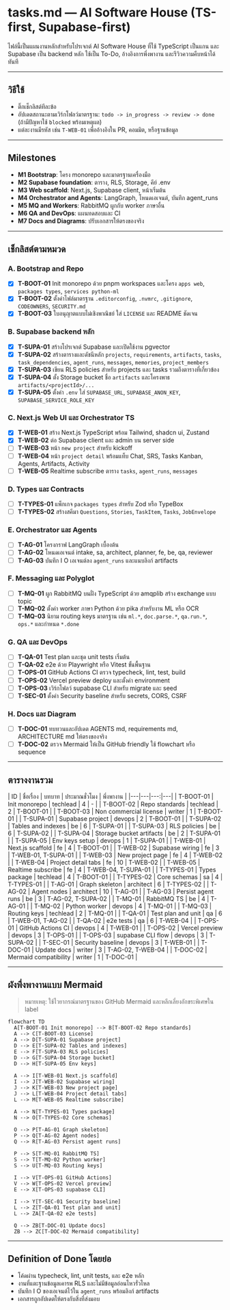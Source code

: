 # tasks.md — AI Software House (TS-first, Supabase-first)

ไฟล์นี้เป็นแผนงานหลักสำหรับโปรเจกต์ AI Software House ที่ใช้ TypeScript เป็นแกน และ
Supabase เป็น backend หลัก ใช้เป็น To-Do, อ้างอิงการพึ่งพางาน และรีวิวความคืบหน้าได้ทันที

---

## วิธีใช้

- ติ๊กเช็กลิสต์ทีละข้อ
- อัปเดตสถานะตามเวิร์กโฟลว์มาตรฐาน: `todo -> in_progress -> review -> done`
  (ถ้ามีปัญหาใช้ `blocked` พร้อมเหตุผล)
- แต่ละงานมีรหัส เช่น `T-WEB-01` เพื่ออ้างอิงใน PR, คอมมิต, หรือฐานข้อมูล

---

## Milestones

- **M1 Bootstrap**: โครง monorepo และมาตรฐานเครื่องมือ
- **M2 Supabase foundation**: ตาราง, RLS, Storage, คีย์ .env
- **M3 Web scaffold**: Next.js, Supabase client, หน้าเริ่มต้น
- **M4 Orchestrator and Agents**: LangGraph, โหนดเอเจนต์, บันทึก agent_runs
- **M5 MQ and Workers**: RabbitMQ ผูกกับ worker ภาษาอื่น
- **M6 QA and DevOps**: แผนทดสอบและ CI
- **M7 Docs and Diagrams**: ปรับเอกสารให้ตรงของจริง

---

## เช็กลิสต์ตามหมวด

### A. Bootstrap and Repo

- [x] **T-BOOT-01** Init monorepo ด้วย pnpm workspaces และโครง `apps web`,
      `packages types`, `services python-ml`
- [x] **T-BOOT-02** ตั้งค่าไฟล์มาตรฐาน `.editorconfig`, `.nvmrc`, `.gitignore`,
      `CODEOWNERS`, `SECURITY.md`
- [x] **T-BOOT-03** ใบอนุญาตแบบไม่เชิงพาณิชย์ ใส่ `LICENSE` และ README ชัดเจน

### B. Supabase backend หลัก

- [x] **T-SUPA-01** สร้างโปรเจกต์ Supabase และเปิดใช้งาน pgvector
- [x] **T-SUPA-02** สร้างตารางและดัชนีหลัก `projects`, `requirements`, `artifacts`,
      `tasks`, `task_dependencies`, `agent_runs`, `messages`, `memories`,
      `project_members`
- [x] **T-SUPA-03** เขียน RLS policies สำหรับ projects และ tasks
      รวมถึงตารางที่เกี่ยวข้อง
- [x] **T-SUPA-04** ตั้ง Storage bucket ชื่อ `artifacts` และโครงพาธ
      `artifacts/<projectId>/...`
- [x] **T-SUPA-05** ตั้งค่า `.env` ใส่ `SUPABASE_URL`, `SUPABASE_ANON_KEY`,
      `SUPABASE_SERVICE_ROLE_KEY`

### C. Next.js Web UI และ Orchestrator TS

- [x] **T-WEB-01** สร้าง Next.js TypeScript พร้อม Tailwind, shadcn ui, Zustand
- [x] **T-WEB-02** ต่อ Supabase client และ admin บน server side
- [ ] **T-WEB-03** หน้า `new project` สำหรับ kickoff
- [ ] **T-WEB-04** หน้า `project detail` พร้อมแท็บ Chat, SRS, Tasks Kanban, Agents,
      Artifacts, Activity
- [ ] **T-WEB-05** Realtime subscribe ตาราง `tasks`, `agent_runs`, `messages`

### D. Types และ Contracts

- [ ] **T-TYPES-01** แพ็กเกจ `packages types` สำหรับ Zod หรือ TypeBox
- [ ] **T-TYPES-02** สร้างสคีมา `Questions`, `Stories`, `TaskItem`, `Tasks`,
      `JobEnvelope`

### E. Orchestrator และ Agents

- [ ] **T-AG-01** โครงกราฟ LangGraph เบื้องต้น
- [ ] **T-AG-02** โหนดเอเจนต์ intake, sa, architect, planner, fe, be, qa,
      reviewer
- [ ] **T-AG-03** บันทึก I O เอเจนต์ลง `agent_runs` และแนบลิงก์ artifacts

### F. Messaging และ Polyglot

- [ ] **T-MQ-01** ผูก RabbitMQ บนฝั่ง TypeScript ด้วย amqplib สร้าง exchange แบบ
      topic
- [ ] **T-MQ-02** ตั้งค่า worker ภาษา Python ด้วย pika สำหรับงาน ML หรือ OCR
- [ ] **T-MQ-03** นิยาม routing keys มาตรฐาน เช่น `ml.*`, `doc.parse.*`,
      `qa.run.*`, `ops.*` และกำหนด `*.done`

### G. QA และ DevOps

- [ ] **T-QA-01** Test plan และชุด unit tests เริ่มต้น
- [ ] **T-QA-02** e2e ด้วย Playwright หรือ Vitest ขั้นพื้นฐาน
- [ ] **T-OPS-01** GitHub Actions CI ตรวจ typecheck, lint, test, build
- [ ] **T-OPS-02** Vercel preview deploy และตั้งค่า environment
- [ ] **T-OPS-03** เวิร์กโฟลว์ supabase CLI สำหรับ migrate และ seed
- [ ] **T-SEC-01** ตั้งค่า Security baseline สำหรับ secrets, CORS, CSRF

### H. Docs และ Diagram

- [ ] **T-DOC-01** ทบทวนและอัปเดต AGENTS md, requirements md, ARCHITECTURE md
      ให้ตรงของจริง
- [ ] **T-DOC-02** ตรวจ Mermaid ให้เป็น GitHub friendly ใช้ flowchart หรือ sequence

---

## ตารางงานรวม

| ID | ชื่อเรื่อง | บทบาท | ประมาณชั่วโมง | พึ่งพางาน | |---|---|---:|---| | T-BOOT-01 |
Init monorepo | techlead | 4 | - | | T-BOOT-02 | Repo standards | techlead | 2 |
T-BOOT-01 | | T-BOOT-03 | Non commercial license | writer | 1 | T-BOOT-01 | |
T-SUPA-01 | Supabase project | devops | 2 | T-BOOT-01 | | T-SUPA-02 | Tables and
indexes | be | 6 | T-SUPA-01 | | T-SUPA-03 | RLS policies | be | 6 | T-SUPA-02 |
| T-SUPA-04 | Storage bucket artifacts | be | 2 | T-SUPA-01 | | T-SUPA-05 | Env
keys setup | devops | 1 | T-SUPA-01 | | T-WEB-01 | Next.js scaffold | fe | 4 |
T-BOOT-01 | | T-WEB-02 | Supabase wiring | fe | 3 | T-WEB-01, T-SUPA-01 | |
T-WEB-03 | New project page | fe | 4 | T-WEB-02 | | T-WEB-04 | Project detail
tabs | fe | 10 | T-WEB-02 | | T-WEB-05 | Realtime subscribe | fe | 4 | T-WEB-04,
T-SUPA-01 | | T-TYPES-01 | Types package | techlead | 4 | T-BOOT-01 | |
T-TYPES-02 | Core schemas | sa | 4 | T-TYPES-01 | | T-AG-01 | Graph skeleton |
architect | 6 | T-TYPES-02 | | T-AG-02 | Agent nodes | architect | 10 | T-AG-01
| | T-AG-03 | Persist agent runs | be | 3 | T-AG-02, T-SUPA-02 | | T-MQ-01 |
RabbitMQ TS | be | 4 | T-AG-01 | | T-MQ-02 | Python worker | devops | 4 |
T-MQ-01 | | T-MQ-03 | Routing keys | techlead | 2 | T-MQ-01 | | T-QA-01 | Test
plan and unit | qa | 6 | T-WEB-01, T-AG-02 | | T-QA-02 | e2e tests | qa | 6 |
T-WEB-04 | | T-OPS-01 | GitHub Actions CI | devops | 4 | T-WEB-01 | | T-OPS-02 |
Vercel preview | devops | 3 | T-OPS-01 | | T-OPS-03 | supabase CLI flow | devops
| 3 | T-SUPA-02 | | T-SEC-01 | Security baseline | devops | 3 | T-WEB-01 | |
T-DOC-01 | Update docs | writer | 3 | T-AG-02, T-WEB-04 | | T-DOC-02 | Mermaid
compatibility | writer | 1 | T-DOC-01 |

---

## ผังพึ่งพางานแบบ Mermaid

> หมายเหตุ: ใช้ไวยากรณ์มาตรฐานของ GitHub Mermaid และหลีกเลี่ยงอักขระพิเศษใน label

```mermaid
flowchart TD
  A[T-BOOT-01 Init monorepo] --> B[T-BOOT-02 Repo standards]
  A --> C[T-BOOT-03 License]
  A --> D[T-SUPA-01 Supabase project]
  D --> E[T-SUPA-02 Tables and indexes]
  E --> F[T-SUPA-03 RLS policies]
  D --> G[T-SUPA-04 Storage bucket]
  D --> H[T-SUPA-05 Env keys]

  A --> I[T-WEB-01 Next.js scaffold]
  I --> J[T-WEB-02 Supabase wiring]
  J --> K[T-WEB-03 New project page]
  J --> L[T-WEB-04 Project detail tabs]
  L --> M[T-WEB-05 Realtime subscribe]

  A --> N[T-TYPES-01 Types package]
  N --> O[T-TYPES-02 Core schemas]

  O --> P[T-AG-01 Graph skeleton]
  P --> Q[T-AG-02 Agent nodes]
  Q --> R[T-AG-03 Persist agent runs]

  P --> S[T-MQ-01 RabbitMQ TS]
  S --> T[T-MQ-02 Python worker]
  S --> U[T-MQ-03 Routing keys]

  I --> V[T-OPS-01 GitHub Actions]
  V --> W[T-OPS-02 Vercel preview]
  E --> X[T-OPS-03 supabase CLI]

  I --> Y[T-SEC-01 Security baseline]
  L --> Z[T-QA-01 Test plan and unit]
  L --> ZA[T-QA-02 e2e tests]

  Q --> ZB[T-DOC-01 Update docs]
  ZB --> ZC[T-DOC-02 Mermaid compatibility]
```

---

## Definition of Done โดยย่อ

- โค้ดผ่าน typecheck, lint, unit tests, และ e2e หลัก
- งานที่แตะฐานข้อมูลเคารพ RLS และไม่มีข้อมูลอ่อนไหวรั่วไหล
- บันทึก I O ของเอเจนต์ไว้ใน `agent_runs` พร้อมลิงก์ artifacts
- เอกสารถูกอัปเดตให้ตรงกับสิ่งที่ส่งมอบ
